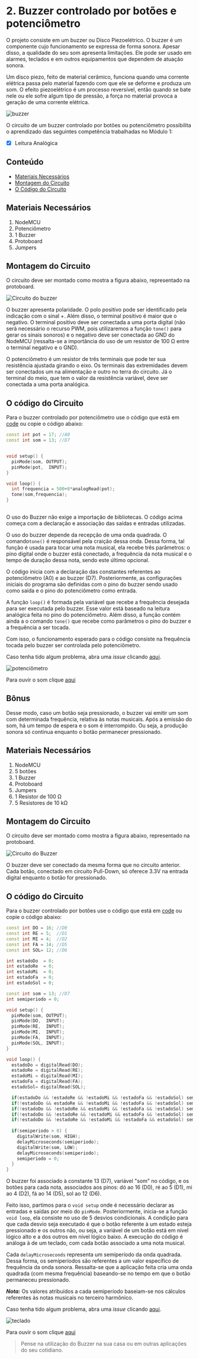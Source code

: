 # 2. Buzzer controlado por botões e potenciômetro

O projeto consiste em um buzzer ou Disco Piezoelétrico. O buzzer é um componente cujo funcionamento se expressa de forma sonora. Apesar disso, a qualidade do seu som apresenta limitações.
Ele pode ser usado em alarmes, teclados e em outros equipamentos que dependem de atuação sonora.  

Um disco piezo, feito de material cerâmico, funciona quando uma corrente elétrica passa pelo material fazendo com que ele se deforme e produza um som. O efeito piezoelétrico é um processo reversível, então quando se bate nele ou ele sofre algum tipo de pressão, a força no material provoca a geração de uma corrente elétrica.

![buzzer](assets/buzzer.jpg)

O circuito de um buzzer controlado por botões ou potenciômetro possibilita o aprendizado das seguintes competência trabalhadas no Módulo 1:

- [x] Leitura Analógica

## Conteúdo

- [Materiais Necessários](#materiais-necessários)
- [Montagem do Circuito](#montagem-do-circuito)
- [O Código do Circuito](#o-c&oacute;digo-do-circuito)

## Materiais Necessários

1. NodeMCU
2. Potenciômetro
3. 1 Buzzer
4. Protoboard
5. Jumpers

## Montagem do Circuito

O circuito deve ser montado como mostra a figura abaixo, representado na protoboard.

![Circuito do buzzer](assets/buzzerCircuito1.png)

O buzzer apresenta polaridade. O polo positivo pode ser identificado pela indicação com o sinal +. Além disso, o terminal positivo é maior que o negativo. O terminal positivo deve ser conectada a uma porta digital (não será necessário o recurso PWM, pois utilizaremos a função ```tone()``` para gerar os sinais sonoros) e o negativo deve ser conectada ao GND do NodeMCU (ressalta-se a importância do uso de um resistor de 100 Ω entre o terminal negativo e o GND).

O potenciômetro é um resistor de três terminais que pode ter sua resistência ajustada girando o eixo. Os terminais das extremidades devem ser conectados um na alimentação e outro no terra do circuito. Já o terminal do meio, que tem o valor da resistência variável, deve ser conectada a uma porta analógica.

## O código do Circuito

Para o buzzer controlado por potenciômetro use o código que está em [code](code1/code1.ino) ou copie o código abaixo:

```C++
const int pot = 17; //A0
const int som = 13; //D7


void setup() {
  pinMode(som, OUTPUT);
  pinMode(pot,  INPUT);
}

void loop() {
  int frequencia = 500+8*analogRead(pot);
  tone(som,frequencia);
}
  
```

O uso do Buzzer não exige a importação de bibliotecas. O código acima começa com a declaração e associação das saídas e entradas utilizadas.

O uso do buzzer depende da recepção de uma onda quadrada. O comando```tone()``` é responsável pela craição dessa onda. Dessa forma, tal função é usada para tocar uma nota musical, ela recebe três parâmetros: o pino digital onde o buzzer está conectado, a frequência da nota musical e o tempo de duração dessa nota, sendo este último opcional.

O código inicia com a declaração das constantes referentes ao potenciômetro (A0) e ao buzzer (D7). Posteriormente, as configurações iniciais do programa são definidas com o pino do buzzer sendo usado como saída e o pino do potenciômetro como entrada.

A função ```loop()``` é formada pela variável que recebe a frequência desejada para ser executada pelo buzzer. Esse valor está baseado na leitura analógica feita no pino do potenciômetro. Além disso, a função contém ainda a o comando ```tone()``` que recebe como parâmetros o pino do buzzer e a frequência a ser tocada.

Com isso, o funcionamento esperado para o código consiste na frequência tocada pelo buzzer ser controlada pelo potenciômetro.

Caso tenha tido algum problema, abra uma *issue* clicando [aqui](https://github.com/PETEletricaUFBA/IoT/issues/new).

![potenciômetro](assets/pot.gif)

Para ouvir o som clique [aqui](https://raw.githubusercontent.com/PETEletricaUFBA/automacao-iot-nodemcu/master/M%C3%B3dulo%202/Atuadores/2.%20Buzzer%20controlado%20por%20bot%C3%B5es%20e%20pot%C3%AAnci%C3%AAmtro/assets/audiopot.mp3)

## Bônus

Desse modo, caso um botão seja pressionado, o buzzer vai emitir um som com determinada frequência, relativa às notas musicais. Após a emissão do som, há um tempo de espera e o som é interrompido. Ou seja, a produção sonora só continua enquanto o botão permanecer pressionado.

## Materiais Necessários

1. NodeMCU
2. 5 botões
3. 1 Buzzer
4. Protoboard
5. Jumpers
6. 1 Resistor de 100 Ω
7. 5 Resistores de 10 kΩ

## Montagem do Circuito

O circuito deve ser montado como mostra a figura abaixo, representado na protoboard.

![Circuito do Buzzer](assets/buzzerCircuitoBonus.png)

O buzzer deve ser conectado da mesma forma que no circuito anterior. Cada botão, conectado em circuito Pull-Down, só oferece 3.3V na entrada digital enquanto o botão for pressionado.

## O código do Circuito

Para o buzzer controlado por botôes use o código que está em [code](code2/code2.ino) ou copie o código abaixo:

```C++
const int DO = 16; //D0
const int RE = 5;  //D1
const int MI = 4;  //D2
const int FA = 14; //D5
const int SOL= 12; //D6

int estadoDo  = 0;
int estadoRe  = 0;
int estadoMi  = 0;
int estadoFa  = 0;
int estadoSol = 0;

const int som = 13; //D7
int semiperiodo = 0;

void setup() {
  pinMode(som, OUTPUT);
  pinMode(DO,  INPUT);
  pinMode(RE,  INPUT);
  pinMode(MI,  INPUT);
  pinMode(FA,  INPUT);
  pinMode(SOL, INPUT);
}

void loop() {
  estadoDo = digitalRead(DO);
  estadoRe = digitalRead(RE);
  estadoMi = digitalRead(MI);
  estadoFa = digitalRead(FA);
  estadoSol= digitalRead(SOL);

  if(estadoDo && !estadoRe && !estadoMi && !estadoFa && !estadoSol) semiperiodo = 1894/3; // 264*3 Hz
  if(!estadoDo && estadoRe && !estadoMi && !estadoFa && !estadoSol) semiperiodo = 1684/3; // 297*3 Hz
  if(!estadoDo && !estadoRe && estadoMi && !estadoFa && !estadoSol) semiperiodo = 1515/3; // 330*3 Hz
  if(!estadoDo && !estadoRe && !estadoMi && estadoFa && !estadoSol) semiperiodo = 1420/3; // 352*3 Hz
  if(!estadoDo && !estadoRe && !estadoMi && !estadoFa && estadoSol) semiperiodo = 1263/3; // 396*3 Hz
  
  if(semiperiodo > 0) {
    digitalWrite(som, HIGH);
    delayMicroseconds(semiperiodo);   
    digitalWrite(som, LOW);
    delayMicroseconds(semiperiodo);
    semiperiodo = 0;
  }
}

```

O buzzer foi associado à constante 13 (D7), variável "som" no código, e os botões para cada nota, associados aos pinos: dó ao 16 (D0), ré ao 5 (D1), mi ao 4 (D2), fá ao 14 (D5), sol ao 12 (D6).

Feito isso, partimos para o ```void setup``` onde é necessário declarar as entradas e saídas por meio do ```pinMode```. Posteriormente, inicia-se a função ```void loop```, ela consiste no uso de 5 desvios condicionais. A condição para que cada desvio seja executado é que o botão referente à um estado esteja pressionado e os outros não, ou seja, a variável de um botão está em nível lógico alto e a dos outros em nível lógico baixo. A execução do código é análoga à de um teclado, com cada botão associado a uma nota musical.

Cada ```delayMicroseconds``` representa um semiperíodo da onda quadrada. Dessa forma, os semiperíodos são referentes a um valor específico de frequência da onda sonora. Ressalta-se que a aplicação feita cria uma onda quadrada (com mesma frequência) baseando-se no tempo em que o botão permaneceu pressionado.

***Nota:*** Os valores atribuídos a cada semiperíodo baseiam-se nos cálculos referentes às notas musicais no terceiro harmônico.

Caso tenha tido algum problema, abra uma *issue* clicando [aqui](https://github.com/PETEletricaUFBA/IoT/issues/new).

![teclado](assets/teclado.gif)

Para ouvir o som clique [aqui](https://raw.githubusercontent.com/PETEletricaUFBA/automacao-iot-nodemcu/master/M%C3%B3dulo%202/Atuadores/2.%20Buzzer%20controlado%20por%20bot%C3%B5es%20e%20pot%C3%AAnci%C3%AAmtro/assets/audioteclado.mp3)

> Pense na utilização do Buzzer na sua casa ou em outras aplicações do seu cotidiano.
